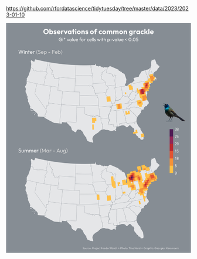 https://github.com/rfordatascience/tidytuesday/tree/master/data/2023/2023-01-10

![](plots/feederwatch.png)

